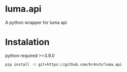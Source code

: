 # luma.api
A python wrapper for luma api

# Instalation
python required >=3.9.0

```sh
pip install -U git+https://github.com/br4nch/luma.api
```
